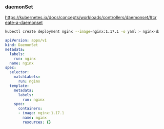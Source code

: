### daemonSet

https://kubernetes.io/docs/concepts/workloads/controllers/daemonset/#create-a-daemonset

```bash
kubectl create deployment nginx --image=nginx:1.17.1 -o yaml > nginx-daemonset.yaml
```

```yaml
apiVersion: apps/v1
kind: DaemonSet
metadata:
  labels:
    run: nginx
  name: nginx
spec:
  selector:
    matchLabels:
      run: nginx
  template:
    metadata:
      labels:
        run: nginx
    spec:
      containers:
      - image: nginx:1.17.1
        name: nginx
        resources: {}
```